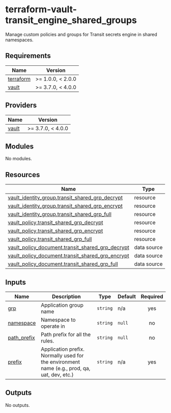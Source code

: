 # terraform-vault-transit_engine_shared_groups

Manage custom policies and groups for Transit secrets engine in shared namespaces.

<!-- BEGIN_TF_DOCS -->
## Requirements

| Name | Version |
|------|---------|
| <a name="requirement_terraform"></a> [terraform](#requirement\_terraform) | >= 1.0.0, < 2.0.0 |
| <a name="requirement_vault"></a> [vault](#requirement\_vault) | >= 3.7.0, < 4.0.0 |

## Providers

| Name | Version |
|------|---------|
| <a name="provider_vault"></a> [vault](#provider\_vault) | >= 3.7.0, < 4.0.0 |

## Modules

No modules.

## Resources

| Name | Type |
|------|------|
| [vault_identity_group.transit_shared_grp_decrypt](https://registry.terraform.io/providers/hashicorp/vault/latest/docs/resources/identity_group) | resource |
| [vault_identity_group.transit_shared_grp_encrypt](https://registry.terraform.io/providers/hashicorp/vault/latest/docs/resources/identity_group) | resource |
| [vault_identity_group.transit_shared_grp_full](https://registry.terraform.io/providers/hashicorp/vault/latest/docs/resources/identity_group) | resource |
| [vault_policy.transit_shared_grp_decrypt](https://registry.terraform.io/providers/hashicorp/vault/latest/docs/resources/policy) | resource |
| [vault_policy.transit_shared_grp_encrypt](https://registry.terraform.io/providers/hashicorp/vault/latest/docs/resources/policy) | resource |
| [vault_policy.transit_shared_grp_full](https://registry.terraform.io/providers/hashicorp/vault/latest/docs/resources/policy) | resource |
| [vault_policy_document.transit_shared_grp_decrypt](https://registry.terraform.io/providers/hashicorp/vault/latest/docs/data-sources/policy_document) | data source |
| [vault_policy_document.transit_shared_grp_encrypt](https://registry.terraform.io/providers/hashicorp/vault/latest/docs/data-sources/policy_document) | data source |
| [vault_policy_document.transit_shared_grp_full](https://registry.terraform.io/providers/hashicorp/vault/latest/docs/data-sources/policy_document) | data source |

## Inputs

| Name | Description | Type | Default | Required |
|------|-------------|------|---------|:--------:|
| <a name="input_grp"></a> [grp](#input\_grp) | Application group name | `string` | n/a | yes |
| <a name="input_namespace"></a> [namespace](#input\_namespace) | Namespace to operate in | `string` | `null` | no |
| <a name="input_path_prefix"></a> [path\_prefix](#input\_path\_prefix) | Path prefix for all the rules. | `string` | `null` | no |
| <a name="input_prefix"></a> [prefix](#input\_prefix) | Application prefix. Normally used for the environment name (e.g., prod, qa, uat, dev, etc.) | `string` | n/a | yes |

## Outputs

No outputs.
<!-- END_TF_DOCS -->